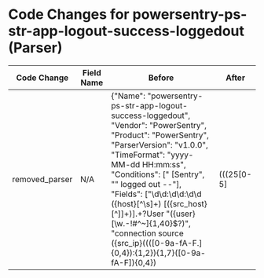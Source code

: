 # Code Changes for powersentry-ps-str-app-logout-success-loggedout (Parser)

| Code Change | Field Name | Before | After |
|-------------|------------|--------|-------|
| removed_parser | N/A | {"Name": "powersentry-ps-str-app-logout-success-loggedout", "Vendor": "PowerSentry", "Product": "PowerSentry", "ParserVersion": "v1.0.0", "TimeFormat": "yyyy-MM-dd HH:mm:ss", "Conditions": [" [Sentry", "\" logged out --"], "Fields": ["\d\d:\d\d:\d\d ({host}[^\s]+) \[({src_host}[^\]]+)\].+?User \"({user}[\w\.\-\!\#\^\~]{1,40}\$?)", "connection source ({src_ip}((([0-9a-fA-F.]{0,4}):{1,2}){1,7}([0-9a-fA-F]){0,4})|(((25[0-5]|(2[0-4]|1\d|[0-9]|)\d)\.?\b){4}))(:({src_port}\d+))? using ({protocol}[^\s]+)"]} | N/A |